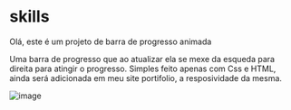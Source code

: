 # skills
Olá, este é um projeto de barra de progresso animada

Uma barra de progresso que ao atualizar ela se mexe da esqueda para direita para atingir o progresso.
Simples feito apenas com Css e HTML, ainda será adicionada em meu site portifolio, a resposividade da mesma.

![image](https://github.com/matheus2997/skills/assets/127162613/9d33a6f0-475d-45d9-9618-f5a5359158ee)
